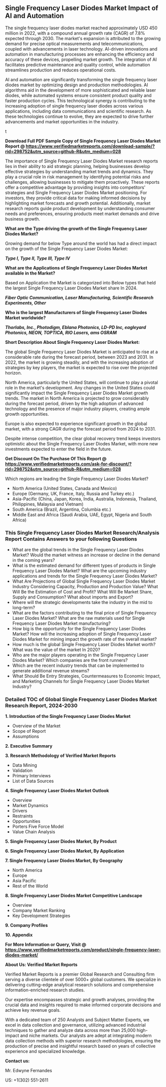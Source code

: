 <h2>Single Frequency Laser Diodes Market Impact of AI and Automation</h2><p>The single frequency laser diodes market reached approximately USD 450 million in 2022, with a compound annual growth rate (CAGR) of 7.8% expected through 2030. The market's expansion is attributed to the growing demand for precise optical measurements and telecommunications, coupled with advancements in laser technology. AI-driven innovations and automation in manufacturing processes are enhancing the efficiency and accuracy of these devices, propelling market growth. The integration of AI facilitates predictive maintenance and quality control, while automation streamlines production and reduces operational costs.</p><p>AI and automation are significantly transforming the single frequency laser diodes market by optimizing design and production methodologies. AI algorithms aid in the development of more sophisticated and reliable laser diodes, while automated systems ensure consistent product quality and faster production cycles. This technological synergy is contributing to the increasing adoption of single frequency laser diodes across various applications, including data communications and scientific research. As these technologies continue to evolve, they are expected to drive further advancements and market opportunities in the industry.</p>t</p><p id="" class=""><strong>Download Full PDF Sample Copy of Single Frequency Laser Diodes Market Report @ <a href="https://www.verifiedmarketreports.com/download-sample/?rid=298752&utm_source=github-R&utm_medium=028" target="_blank">https://www.verifiedmarketreports.com/download-sample/?rid=298752&utm_source=github-R&utm_medium=028</a></strong></p><p>The importance of&nbsp;Single Frequency Laser Diodes Market research reports lies in their ability to aid strategic planning, helping businesses develop effective strategies by understanding market trends and dynamics. They play a crucial role in risk management by identifying potential risks and challenges, allowing businesses to mitigate them proactively. These reports offer a competitive advantage by providing insights into competitors' strategies and Single Frequency Laser Diodes Market positioning. For investors, they provide critical data for making informed decisions by highlighting market forecasts and growth potential. Additionally, market research reports guide product development by understanding consumer needs and preferences, ensuring products meet market demands and drive business growth.</p><p><strong>What are the&nbsp;Type driving the growth of the Single Frequency Laser Diodes Market?</strong></p><p id="" class="">Growing demand for below Type around the world has had a direct impact on the growth of the Single Frequency Laser Diodes Market:</p><em><strong>Type I, Type II, Type III, Type IV</strong></em></p><strong>What are the&nbsp;Applications&nbsp;of Single Frequency Laser Diodes Market available in the Market?</strong></p><p id="" class="">Based on Application the Market is categorized into Below types that held the largest Single Frequency Laser Diodes Market share In 2024.</p><em><strong>Fiber Optic Communication, Laser Manufacturing, Scientific Research Experiments, Other</strong></em></p><strong>Who is the largest Manufacturers of Single Frequency Laser Diodes Market worldwide?</strong></p><p><em><strong>Thorlabs, Inc., Photodigm, Eblana Photonics, LD-PD Inc, eagleyard Photonics, NEON, TOPTICA, RIO Lasers, ams OSRAM</strong></em></p><p id="" class=""><strong>Short Description About Single Frequency Laser Diodes Market:</strong></p><p>The global Single Frequency Laser Diodes Market is anticipated to rise at a considerable rate during the forecast period, between 2023 and 2031. In 2022, the market is growing steadily, and with the increasing adoption of strategies by key players, the market is expected to rise over the projected horizon.</p><p>North America, particularly the United States, will continue to play a pivotal role in the market's development. Any changes in the United States could significantly impact the Single Frequency Laser Diodes Market growth trends. The market in North America is projected to grow considerably during the forecast period, driven by the high adoption of advanced technology and the presence of major industry players, creating ample growth opportunities.</p><p>Europe is also expected to experience significant growth in the global market, with a strong CAGR during the forecast period from 2024 to 2031.</p><p>Despite intense competition, the clear global recovery trend keeps investors optimistic about the Single Frequency Laser Diodes Market, with more new investments expected to enter the field in the future.</p><p id="" class=""><strong>Get Discount On The Purchase Of This Report @ <a href="https://www.verifiedmarketreports.com/ask-for-discount/?rid=298752&utm_source=github-R&utm_medium=028" target="_blank">https://www.verifiedmarketreports.com/ask-for-discount/?rid=298752&utm_source=github-R&utm_medium=028</a></strong></p>Which regions are leading the Single Frequency Laser Diodes Market?</p><ul><li>North America (United States, Canada and Mexico)</li><li>Europe (Germany, UK, France, Italy, Russia and Turkey etc.)</li><li>Asia-Pacific (China, Japan, Korea, India, Australia, Indonesia, Thailand, Philippines, Malaysia and Vietnam)</li><li>South America (Brazil, Argentina, Columbia etc.)</li><li>Middle East and Africa (Saudi Arabia, UAE, Egypt, Nigeria and South Africa)</li></ul><h3 id="" class="">This Single Frequency Laser Diodes Market Research/Analysis Report Contains Answers to your following Questions</h3><ul><li>What are the global trends in the Single Frequency Laser Diodes Market? Would the market witness an increase or decline in the demand in the coming years?</li><li>What is the estimated demand for different types of products in Single Frequency Laser Diodes Market? What are the upcoming industry applications and trends for the Single Frequency Laser Diodes Market?</li><li>What Are Projections of Global Single Frequency Laser Diodes Market Industry Considering Capacity, Production and Production Value? What Will Be the Estimation of Cost and Profit? What Will Be Market Share, Supply and Consumption? What about imports and Export?</li><li>Where will the strategic developments take the industry in the mid to long-term?</li><li>What are the factors contributing to the final price of Single Frequency Laser Diodes Market? What are the raw materials used for Single Frequency Laser Diodes Market manufacturing?</li><li>How big is the opportunity for the Single Frequency Laser Diodes Market? How will the increasing adoption of Single Frequency Laser Diodes Market for mining impact the growth rate of the overall market?</li><li>How much is the global Single Frequency Laser Diodes Market worth? What was the value of the market In 2020?</li><li>Who are the major players operating in the Single Frequency Laser Diodes Market? Which companies are the front runners?</li><li>Which are the recent industry trends that can be implemented to generate additional revenue streams?</li><li>What Should Be Entry Strategies, Countermeasures to Economic Impact, and Marketing Channels for Single Frequency Laser Diodes Market Industry?</li></ul><h3 id="" class="">Detailed TOC of Global Single Frequency Laser Diodes Market Research Report, 2024-2030</h3><p id="" class=""><strong>1. Introduction of the Single Frequency Laser Diodes Market</strong></p><ul><li>Overview of the Market</li><li>Scope of Report</li><li>Assumptions</li></ul><p id="" class=""><strong>2. Executive Summary</strong></p><p id="" class=""><strong>3. Research Methodology of Verified Market Reports</strong></p><ul><li>Data Mining</li><li>Validation</li><li>Primary Interviews</li><li>List of Data Sources</li></ul><p id="" class=""><strong>4. Single Frequency Laser Diodes Market Outlook</strong></p><ul><li>Overview</li><li>Market Dynamics</li><li>Drivers</li><li>Restraints</li><li>Opportunities</li><li>Porters Five Force Model</li><li>Value Chain Analysis</li></ul><p id="" class=""><strong>5. Single Frequency Laser Diodes Market, By Product</strong></p><p id="" class=""><strong>6. Single Frequency Laser Diodes Market, By Application</strong></p><p id="" class=""><strong>7. Single Frequency Laser Diodes Market, By Geography</strong></p><ul><li>North America</li><li>Europe</li><li>Asia Pacific</li><li>Rest of the World</li></ul><p id="" class=""><strong>8. Single Frequency Laser Diodes Market Competitive Landscape</strong></p><ul><li>Overview</li><li>Company Market Ranking</li><li>Key Development Strategies</li></ul><p id="" class=""><strong>9. Company Profiles</strong></p><p id="" class=""><strong>10. Appendix</strong></p><p id="" class=""><strong>For More Information or Query, Visit @ <a href="https://www.verifiedmarketreports.com/product/single-frequency-laser-diodes-market/" target="_blank">https://www.verifiedmarketreports.com/product/single-frequency-laser-diodes-market/</a></strong></p><p id="" class=""><strong>About Us: Verified Market Reports</strong></p><p id="" class="">Verified Market Reports is a premier Global Research and Consulting firm serving a diverse clientele of over 5000+ global customers. We specialize in delivering cutting-edge analytical research solutions and comprehensive information-enriched research studies.</p><p id="" class="">Our expertise encompasses strategic and growth analyses, providing the crucial data and insights required to make informed corporate decisions and achieve key revenue goals.</p><p id="" class="">With a dedicated team of 250 Analysts and Subject Matter Experts, we excel in data collection and governance, utilizing advanced industrial techniques to gather and analyze data across more than 25,000 high-impact and niche markets. Our analysts are adept at integrating modern data collection methods with superior research methodologies, ensuring the production of precise and insightful research based on years of collective experience and specialized knowledge.</p><p id="" class=""><strong>Contact us:</strong></p><p id="" class="">Mr. Edwyne Fernandes</p><p id="" class="">US: +1(302) 551-2611</p>